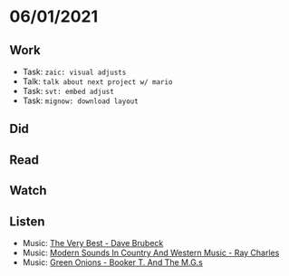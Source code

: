 # 06/01/2021

## Work
- Task: `zaic: visual adjusts`
- Talk: `talk about next project w/ mario`
- Task: `svt: embed adjust`
- Task: `mignow: download layout`

## Did

## Read

## Watch

## Listen
- Music: [The Very Best - Dave Brubeck](https://open.spotify.com/album/14CJ7ivDy9dMuDdHHm19ES?si=t2p1jf2JQJGwSge2CLAJVA)
- Music: [Modern Sounds In Country And Western Music - Ray Charles](https://open.spotify.com/album/4j4w5DDWMKD7ePStAl19OF?si=bqvE6shVQeCCEnUYe_WDeg)
- Music: [Green Onions - Booker T. And The M.G.s](https://open.spotify.com/album/2aGFVLz0oQPa3uxCfq9lcU?si=C3GyfA8xRwKvzS00rXiJYg)
